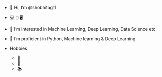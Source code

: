 - 👋 Hi, I’m @shobhitag11
- 💻 🖱️ 🖥️
- 👀 I’m interested in Machine Learning, Deep Learning, Data Science etc.
- 🌱 I’m proficient in Python, Machine learning & Deep Learning.

- Hobbies
  - 🎸
  - 🏀
  - 📚

<!---
shobhitag11/shobhitag11 is a ✨ special ✨ repository because its `README.md` (this file) appears on your GitHub profile.
You can click the Preview link to take a look at your changes.
--->
